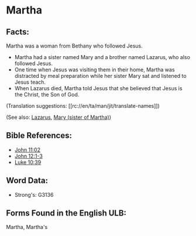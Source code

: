 # Martha

## Facts:

Martha was a woman from Bethany who followed Jesus.

* Martha had a sister named Mary and a brother named Lazarus, who also followed Jesus.
* One time when Jesus was visiting them in their home, Martha was distracted by meal preparation while her sister Mary sat and listened to Jesus teach.
* When Lazarus died, Martha told Jesus that she believed that Jesus is the Christ, the Son of God.

(Translation suggestions: [[rc://en/ta/man/jit/translate-names]])

(See also: [Lazarus](../names/lazarus.md), [Mary (sister of Martha)](../names/marysisterofmartha.md))

## Bible References:

* [John 11:02](rc://en/tn/help/jhn/11/02)
* [John 12:1-3](rc://en/tn/help/jhn/12/01)
* [Luke 10:39](rc://en/tn/help/luk/10/39)

## Word Data:

* Strong's: G3136

## Forms Found in the English ULB:

Martha, Martha's
